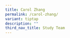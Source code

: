 ```yaml
---
title: Carol Zhang
permalink: /carol-zhang/
variant: tiptap
description: ""
third_nav_title: Study Team
---
```

